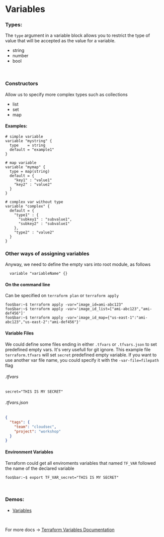 # Variables
### Types:
The `type` argument in a variable block allows you to restrict the type of value that will be accepted as the value for a variable.
* string
* number
* bool

<br>

### Constructors
Allow us to specify more complex types such as collections

* list
* set
* map


#### Examples:
```hcl
# simple variable
variable "mystring" {
  type    = string
  default = "example1"
}

# map variable
variable "mymap" {
  type = map(string)
  default = {
    "key1" : "value1"
    "key2" : "value2"
  }
}

# complex var without type
variable "complex" {
  default = {
    "type1" : {
      "subkey1" : "subvalue1",
      "subkey2" : "subvalue1"
    },
    "type2" : "value2"
  }
}
``` 

### Other ways of assigning variables
Anyway, we need to define the empty vars into root module, as follows
```hcl
  variable "variableName" {}
```
#### On the command line
Can be specified on `terraform plan` or `terraform apply`
```console
foo$bar:~$ terraform apply -var="image_id=ami-abc123"
foo$bar:~$ terraform apply -var='image_id_list=["ami-abc123","ami-def456"]'
foo$bar:~$ terraform apply -var='image_id_map={"us-east-1":"ami-abc123","us-east-2":"ami-def456"}'
```

#### Variable Files
We could define some files ending in either `.tfvars` or `.tfvars.json` to set predefined empty vars. It's very usefull for git ignore.
This example file `terraform.tfvars` will set `secret` predefined empty variable. If you want to use another var file name, you could specify it with the `-var-file=filepath` flag 

###### .tfvars
```hcl
secret="THIS IS MY SECRET"
```

###### .tfvars.json
```json
{
  "tags": {
    "team": "cloudsec",
    "project": "workshop"
  }
}
```

#### Environment Variables
Terraform could get all enviroments variables that named `TF_VAR` followed the name of the declared variable
```console
foo$bar:~$ export TF_VAR_secret="THIS IS MY SECRET"
```

<br>

### Demos:
  * <a href="https://github.com/lpcalisi/cloudsec-workshop-iac/tree/master/terraform/demos/0_variables">Variables</a>

<br>

For more docs &rarr;
<a href="https://www.terraform.io/docs/configuration/variables.html">Terraform Variables Documentation</a>
